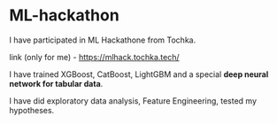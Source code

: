 # ML-hackathon
I have participated in ML Hackathone from Tochka.

link (only for me) - https://mlhack.tochka.tech/

I have trained XGBoost, CatBoost, LightGBM and a special **deep neural network for tabular data**.

I have did exploratory data analysis, Feature Engineering, tested my hypotheses.
